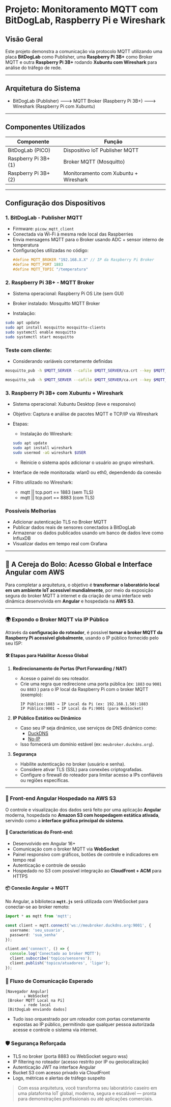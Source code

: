 # Projeto: Monitoramento MQTT com BitDogLab, Raspberry Pi e Wireshark

## Visão Geral

Este projeto demonstra a comunicação via protocolo MQTT utilizando uma placa **BitDogLab** como Publisher, uma **Raspberry Pi 3B+** como Broker MQTT e outra **Raspberry Pi 3B+** rodando **Xubuntu com Wireshark** para análise do tráfego de rede.

---

## Arquitetura do Sistema

- BitDogLab (Publisher) ---> MQTT Broker (Raspberry Pi 3B+) ---> Wireshark (Raspberry Pi com Xubuntu)

---

## Componentes Utilizados

| Componente              | Função                              |
|-------------------------|-------------------------------------|
| BitDogLab (PICO)        | Dispositivo IoT Publisher MQTT      |
| Raspberry Pi 3B+ (1)    | Broker MQTT (Mosquitto)             |
| Raspberry Pi 3B+ (2)    | Monitoramento com Xubuntu + Wireshark|

---

## Configuração dos Dispositivos

### 1. BitDogLab - Publisher MQTT

- Firmware: `picow_mqtt_client`
- Conectada via Wi-Fi à mesma rede local das Raspberries
- Envia mensagens MQTT para o Broker usando ADC + sensor interno de temperatura
- Configurações utilizadas no código:
  ```c
  #define MQTT_BROKER "192.168.X.X" // IP da Raspberry Pi Broker
  #define MQTT_PORT 1883
  #define MQTT_TOPIC "/temperatura"

### 2. Raspberry Pi 3B+ - MQTT Broker

- Sistema operacional: Raspberry Pi OS Lite (sem GUI)
- Broker instalado: Mosquitto MQTT Broker

- Instalação:

```bash
sudo apt update
sudo apt install mosquitto mosquitto-clients
sudo systemctl enable mosquitto
sudo systemctl start mosquitto
```

### Teste com cliente:
- Considerando variáveis corretamente definidas

```bash
mosquitto_pub -h $MQTT_SERVER --cafile $MQTT_SERVER/ca.crt --key $MQTT_SERVER/client.key --cert $MQTT_SERVER/client.crt -t "$1" -m "$2"

mosquitto_sub -h $MQTT_SERVER --cafile $MQTT_SERVER/ca.crt --key $MQTT_SERVER/client.key --cert $MQTT_SERVER/client.crt -t "$1"
```
### 3. Raspberry Pi 3B+ com Xubuntu + Wireshark

- Sistema operacional: Xubuntu Desktop (leve e responsivo)
- Objetivo: Captura e análise de pacotes MQTT e TCP/IP via Wireshark

- Etapas:

    - Instalação do Wireshark:

    ```bash
    sudo apt update
    sudo apt install wireshark
    sudo usermod -aG wireshark $USER
    ```
    - Reinicie o sistema após adicionar o usuário ao grupo wireshark.

- Interface de rede monitorada: wlan0 ou eth0, dependendo da conexão

- Filtro utilizado no Wireshark:
    - mqtt || tcp.port == 1883 (sem TLS)
    - mqtt || tcp.port == 8883 (com TLS)

### Possíveis Melhorias

- Adicionar autenticação TLS no Broker MQTT
- Publicar dados reais de sensores conectados à BitDogLab
- Armazenar os dados publicados usando um banco de dados leve como InfluxDB
- Visualizar dados em tempo real com Grafana

---

## 🍒 A Cereja do Bolo: Acesso Global e Interface Angular com AWS

Para completar a arquitetura, o objetivo é **transformar o laboratório local em um ambiente IoT acessível mundialmente**, por meio da exposição segura do broker MQTT à internet e da criação de uma interface web dinâmica desenvolvida em **Angular** e hospedada na **AWS S3**.

---

### 🌍 Expondo o Broker MQTT via IP Público

Através da **configuração do roteador**, é possível **tornar o broker MQTT da Raspberry Pi acessível globalmente**, usando o IP público fornecido pelo seu ISP:

#### 🛠️ Etapas para Habilitar Acesso Global

1. **Redirecionamento de Portas (Port Forwarding / NAT)**
   - Acesse o painel do seu roteador.
   - Crie uma regra que redirecione uma porta pública (ex: `1883` ou `9001` ou `8883` ) para o IP local da Raspberry Pi com o broker MQTT (exemplo):
     ```
     IP Público:1883 → IP Local da Pi (ex: 192.168.1.50):1883
     IP Público:9001 → IP Local da Pi:9001 (para WebSocket)
     ```

2. **IP Público Estático ou Dinâmico**
   - Caso seu IP seja dinâmico, use serviços de DNS dinâmico como:
     - [DuckDNS](https://www.duckdns.org/)
     - [No-IP](https://www.noip.com/)
   - Isso fornecerá um domínio estável (ex: `meubroker.duckdns.org`).

3. **Segurança**
   - Habilite autenticação no broker (usuário e senha).
   - Considere ativar TLS (SSL) para conexões criptografadas.
   - Configure o firewall do roteador para limitar acesso a IPs confiáveis ou regiões específicas.

---

### 🧠 Front-end Angular Hospedado na AWS S3

O controle e visualização dos dados será feito por uma aplicação **Angular** moderna, hospedada no **Amazon S3 com hospedagem estática ativada**, servindo como a **interface gráfica principal do sistema**.

#### 🔧 Características do Front-end:

- Desenvolvido em Angular 16+
- Comunicação com o broker MQTT via **WebSocket**
- Painel responsivo com gráficos, botões de controle e indicadores em tempo real
- Autenticação e controle de sessão
- Hospedado no S3 com possível integração ao **CloudFront + ACM** para HTTPS

#### 📦 Conexão Angular → MQTT

No Angular, a biblioteca **`mqtt.js`** será utilizada com WebSocket para conectar-se ao broker remoto:

```typescript
import * as mqtt from 'mqtt';

const client = mqtt.connect('ws://meubroker.duckdns.org:9001', {
  username: 'seu_usuario',
  password: 'sua_senha'
});

client.on('connect', () => {
  console.log('Conectado ao broker MQTT');
  client.subscribe('topico/sensores');
  client.publish('topico/atuadores', 'ligar');
});
```
### 🚦 Fluxo de Comunicação Esperado

```
[Navegador Angular]
        ↓ WebSocket
 [Broker MQTT Local na Pi]
        ↓ rede local
 [BitDogLab enviando dados]

```

- Tudo isso orquestrado por um roteador com portas corretamente expostas ao IP público, permitindo que qualquer pessoa autorizada acesse e controle o sistema via internet.

### 🛡️ Segurança Reforçada

- TLS no broker (porta 8883 ou WebSocket seguro wss)
- IP filtering no roteador (acesso restrito por IP ou geolocalização)
- Autenticação JWT na interface Angular
- Bucket S3 com acesso privado via CloudFront
- Logs, métricas e alertas de tráfego suspeito

> Com essa arquitetura, você transforma seu laboratório caseiro em uma plataforma IoT global, moderna, segura e escalável — pronta para demonstrações profissionais ou até aplicações comerciais.


